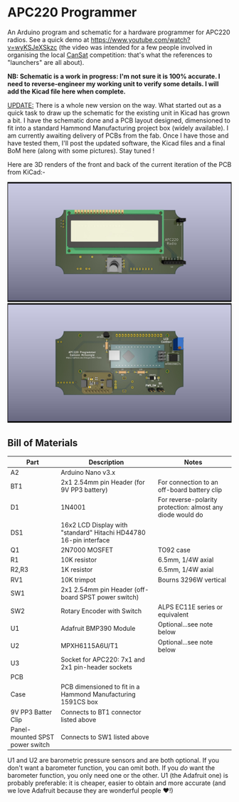 # APC220 Programmer
An Arduino program and schematic for a hardware programmer for APC220 radios. See a quick demo at https://www.youtube.com/watch?v=wyKSJeXSkzc (the video was intended for a few people involved in organising the local [CanSat](https://esero.ie/cansat/) competition: that's what the references to "launchers" are all about).

**NB: Schematic is a work in progress: I'm not sure it is 100% accurate. I need to reverse-engineer my working unit to verify some details. I will add the Kicad file here when complete.**

<ins>UPDATE:</ins> There is a whole new version on the way. What started out as a quick task to draw up the schematic for the existing unit in Kicad has grown a bit. I have the schematic done and a PCB layout designed, dimensioned to fit into a standard Hammond Manufacturing project box (widely available). I am currently awaiting delivery of PCBs from the fab. Once I have those and have tested them, I'll post the updated software, the Kicad files and a final BoM here (along with some pictures). Stay tuned !

Here are 3D renders of the front and back of the current iteration of the PCB from KiCad:-

![alt text](https://github.com/emcgon/APC220-Tools/blob/main/programmer/APC220Programmer/APC220Programmer-back.jpg?raw=true)
![alt text](https://github.com/emcgon/APC220-Tools/blob/main/programmer/APC220Programmer/APC220Programmer-front.jpg?raw=true)

## Bill of Materials

|Part|Description|Notes|
|----|-----------|-----|
|A2|Arduino Nano v3.x|	
|BT1|2x1 2.54mm pin Header (for 9V PP3 battery)|For connection to an off-board battery clip|
|D1|1N4001|For reverse-polarity protection: almost any diode would do|
|DS1|16x2 LCD Display with "standard" Hitachi HD44780 16-pin interface||
|Q1|2N7000 MOSFET|TO92 case|
|R1|10K resistor|6.5mm, 1/4W axial|
|R2,R3|1K resistor|6.5mm, 1/4W axial|
|RV1|10K trimpot|Bourns 3296W vertical|
|SW1|2x1 2.54mm pin Header (off-board SPST power switch)|
|SW2|Rotary Encoder with Switch|ALPS EC11E series or equivalent|
|U1|Adafruit BMP390 Module|Optional...see note below|
|U2|MPXH6115A6U/T1|Optional...see note below|
|U3|Socket for APC220: 7x1 and 2x1 pin-header sockets|
|PCB||
|Case|PCB dimensioned to fit in a Hammond Manufacturing 1591CS box|
|9V PP3 Batter Clip|Connects to BT1 connector listed above|
|Panel-mounted SPST power switch|Connects to SW1 listed above|

U1 and U2 are barometric pressure sensors and are both optional. If you don't want a barometer function, you can omit both. If you _do_ want the barometer function, you only need one or the other. U1 (the Adafruit one) is probably preferable: it is cheaper, easier to obtain and more accurate (and we love Adafruit because they are wonderful people :heart:!)
